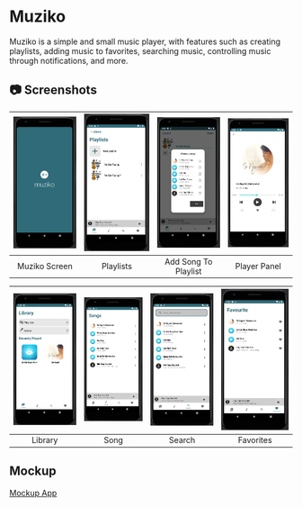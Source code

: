 # Muziko
Muziko is a simple and small music player, with features such as creating playlists, adding music to favorites, searching music, controlling music through notifications, and more.

## 📷 Screenshots 

<img src="muziko/MuzikoScreen.png" width="200"/> | <img src="muziko/Playlists.png" width="200"/> | <img src="muziko/Add Song To Playlist.png" width="200"/> | <img src="muziko/Player Panel.png" width="200"/> 
|:---:|:---:|:---:|:---:|
|Muziko Screen | Playlists | Add Song To Playlist | Player Panel


| <img src="muziko/Library.png" width="200"/> | <img src="muziko/Song.png" width="200"/> | <img src="muziko/Search.png" width="200"/> | <img src="muziko/Favorites.png" width="200"/> 
|:---:|:---:|:---:|:---:|
| Library | Song | Search | Favorites|

## Mockup
[Mockup App](https://www.figma.com/file/Cr9TsJU3NlgkgrNeQCaorX/Muziko?node-id=0%3A1)
